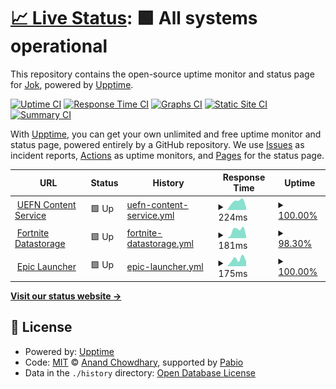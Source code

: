 # [📈 Live Status](https://uefn.jok.dev): <!--live status--> **🟩 All systems operational**

This repository contains the open-source uptime monitor and status page for [Jok](https://uefn.jok.dev), powered by [Upptime](https://github.com/upptime/upptime).

[![Uptime CI](https://github.com/jok-dev/uefn-uptime/workflows/Uptime%20CI/badge.svg)](https://github.com/jok-dev/uefn-uptime/actions?query=workflow%3A%22Uptime+CI%22)
[![Response Time CI](https://github.com/jok-dev/uefn-uptime/workflows/Response%20Time%20CI/badge.svg)](https://github.com/jok-dev/uefn-uptime/actions?query=workflow%3A%22Response+Time+CI%22)
[![Graphs CI](https://github.com/jok-dev/uefn-uptime/workflows/Graphs%20CI/badge.svg)](https://github.com/jok-dev/uefn-uptime/actions?query=workflow%3A%22Graphs+CI%22)
[![Static Site CI](https://github.com/jok-dev/uefn-uptime/workflows/Static%20Site%20CI/badge.svg)](https://github.com/jok-dev/uefn-uptime/actions?query=workflow%3A%22Static+Site+CI%22)
[![Summary CI](https://github.com/jok-dev/uefn-uptime/workflows/Summary%20CI/badge.svg)](https://github.com/jok-dev/uefn-uptime/actions?query=workflow%3A%22Summary+CI%22)

With [Upptime](https://upptime.js.org), you can get your own unlimited and free uptime monitor and status page, powered entirely by a GitHub repository. We use [Issues](https://github.com/jok-dev/uefn-uptime/issues) as incident reports, [Actions](https://github.com/jok-dev/uefn-uptime/actions) as uptime monitors, and [Pages](https://uefn.jok.dev) for the status page.

<!--start: status pages-->
<!-- This summary is generated by Upptime (https://github.com/upptime/upptime) -->
<!-- Do not edit this manually, your changes will be overwritten -->
<!-- prettier-ignore -->
| URL | Status | History | Response Time | Uptime |
| --- | ------ | ------- | ------------- | ------ |
| <img alt="" src="https://icons.duckduckgo.com/ip3/content-service.bfda.live.use1a.on.epicgames.com.ico" height="13"> [UEFN Content Service](https://content-service.bfda.live.use1a.on.epicgames.com/) | 🟩 Up | [uefn-content-service.yml](https://github.com/jok-dev/uefn-uptime/commits/HEAD/history/uefn-content-service.yml) | <details><summary><img alt="Response time graph" src="./graphs/uefn-content-service/response-time-week.png" height="20"> 224ms</summary><br><a href="https://uefn.jok.dev/history/uefn-content-service"><img alt="Response time 224" src="https://img.shields.io/endpoint?url=https%3A%2F%2Fraw.githubusercontent.com%2Fjok-dev%2Fuefn-uptime%2FHEAD%2Fapi%2Fuefn-content-service%2Fresponse-time.json"></a><br><a href="https://uefn.jok.dev/history/uefn-content-service"><img alt="24-hour response time 146" src="https://img.shields.io/endpoint?url=https%3A%2F%2Fraw.githubusercontent.com%2Fjok-dev%2Fuefn-uptime%2FHEAD%2Fapi%2Fuefn-content-service%2Fresponse-time-day.json"></a><br><a href="https://uefn.jok.dev/history/uefn-content-service"><img alt="7-day response time 224" src="https://img.shields.io/endpoint?url=https%3A%2F%2Fraw.githubusercontent.com%2Fjok-dev%2Fuefn-uptime%2FHEAD%2Fapi%2Fuefn-content-service%2Fresponse-time-week.json"></a><br><a href="https://uefn.jok.dev/history/uefn-content-service"><img alt="30-day response time 224" src="https://img.shields.io/endpoint?url=https%3A%2F%2Fraw.githubusercontent.com%2Fjok-dev%2Fuefn-uptime%2FHEAD%2Fapi%2Fuefn-content-service%2Fresponse-time-month.json"></a><br><a href="https://uefn.jok.dev/history/uefn-content-service"><img alt="1-year response time 224" src="https://img.shields.io/endpoint?url=https%3A%2F%2Fraw.githubusercontent.com%2Fjok-dev%2Fuefn-uptime%2FHEAD%2Fapi%2Fuefn-content-service%2Fresponse-time-year.json"></a></details> | <details><summary><a href="https://uefn.jok.dev/history/uefn-content-service">100.00%</a></summary><a href="https://uefn.jok.dev/history/uefn-content-service"><img alt="All-time uptime 100.00%" src="https://img.shields.io/endpoint?url=https%3A%2F%2Fraw.githubusercontent.com%2Fjok-dev%2Fuefn-uptime%2FHEAD%2Fapi%2Fuefn-content-service%2Fuptime.json"></a><br><a href="https://uefn.jok.dev/history/uefn-content-service"><img alt="24-hour uptime 100.00%" src="https://img.shields.io/endpoint?url=https%3A%2F%2Fraw.githubusercontent.com%2Fjok-dev%2Fuefn-uptime%2FHEAD%2Fapi%2Fuefn-content-service%2Fuptime-day.json"></a><br><a href="https://uefn.jok.dev/history/uefn-content-service"><img alt="7-day uptime 100.00%" src="https://img.shields.io/endpoint?url=https%3A%2F%2Fraw.githubusercontent.com%2Fjok-dev%2Fuefn-uptime%2FHEAD%2Fapi%2Fuefn-content-service%2Fuptime-week.json"></a><br><a href="https://uefn.jok.dev/history/uefn-content-service"><img alt="30-day uptime 100.00%" src="https://img.shields.io/endpoint?url=https%3A%2F%2Fraw.githubusercontent.com%2Fjok-dev%2Fuefn-uptime%2FHEAD%2Fapi%2Fuefn-content-service%2Fuptime-month.json"></a><br><a href="https://uefn.jok.dev/history/uefn-content-service"><img alt="1-year uptime 100.00%" src="https://img.shields.io/endpoint?url=https%3A%2F%2Fraw.githubusercontent.com%2Fjok-dev%2Fuefn-uptime%2FHEAD%2Fapi%2Fuefn-content-service%2Fuptime-year.json"></a></details>
| <img alt="" src="https://icons.duckduckgo.com/ip3/fn-service-datastorage-live-uefn-public.eeef.live.use1a.on.epicgames.com.ico" height="13"> [Fortnite Datastorage](https://fn-service-datastorage-live-uefn-public.eeef.live.use1a.on.epicgames.com/) | 🟩 Up | [fortnite-datastorage.yml](https://github.com/jok-dev/uefn-uptime/commits/HEAD/history/fortnite-datastorage.yml) | <details><summary><img alt="Response time graph" src="./graphs/fortnite-datastorage/response-time-week.png" height="20"> 181ms</summary><br><a href="https://uefn.jok.dev/history/fortnite-datastorage"><img alt="Response time 181" src="https://img.shields.io/endpoint?url=https%3A%2F%2Fraw.githubusercontent.com%2Fjok-dev%2Fuefn-uptime%2FHEAD%2Fapi%2Ffortnite-datastorage%2Fresponse-time.json"></a><br><a href="https://uefn.jok.dev/history/fortnite-datastorage"><img alt="24-hour response time 93" src="https://img.shields.io/endpoint?url=https%3A%2F%2Fraw.githubusercontent.com%2Fjok-dev%2Fuefn-uptime%2FHEAD%2Fapi%2Ffortnite-datastorage%2Fresponse-time-day.json"></a><br><a href="https://uefn.jok.dev/history/fortnite-datastorage"><img alt="7-day response time 181" src="https://img.shields.io/endpoint?url=https%3A%2F%2Fraw.githubusercontent.com%2Fjok-dev%2Fuefn-uptime%2FHEAD%2Fapi%2Ffortnite-datastorage%2Fresponse-time-week.json"></a><br><a href="https://uefn.jok.dev/history/fortnite-datastorage"><img alt="30-day response time 181" src="https://img.shields.io/endpoint?url=https%3A%2F%2Fraw.githubusercontent.com%2Fjok-dev%2Fuefn-uptime%2FHEAD%2Fapi%2Ffortnite-datastorage%2Fresponse-time-month.json"></a><br><a href="https://uefn.jok.dev/history/fortnite-datastorage"><img alt="1-year response time 181" src="https://img.shields.io/endpoint?url=https%3A%2F%2Fraw.githubusercontent.com%2Fjok-dev%2Fuefn-uptime%2FHEAD%2Fapi%2Ffortnite-datastorage%2Fresponse-time-year.json"></a></details> | <details><summary><a href="https://uefn.jok.dev/history/fortnite-datastorage">98.30%</a></summary><a href="https://uefn.jok.dev/history/fortnite-datastorage"><img alt="All-time uptime 98.30%" src="https://img.shields.io/endpoint?url=https%3A%2F%2Fraw.githubusercontent.com%2Fjok-dev%2Fuefn-uptime%2FHEAD%2Fapi%2Ffortnite-datastorage%2Fuptime.json"></a><br><a href="https://uefn.jok.dev/history/fortnite-datastorage"><img alt="24-hour uptime 100.00%" src="https://img.shields.io/endpoint?url=https%3A%2F%2Fraw.githubusercontent.com%2Fjok-dev%2Fuefn-uptime%2FHEAD%2Fapi%2Ffortnite-datastorage%2Fuptime-day.json"></a><br><a href="https://uefn.jok.dev/history/fortnite-datastorage"><img alt="7-day uptime 98.30%" src="https://img.shields.io/endpoint?url=https%3A%2F%2Fraw.githubusercontent.com%2Fjok-dev%2Fuefn-uptime%2FHEAD%2Fapi%2Ffortnite-datastorage%2Fuptime-week.json"></a><br><a href="https://uefn.jok.dev/history/fortnite-datastorage"><img alt="30-day uptime 98.30%" src="https://img.shields.io/endpoint?url=https%3A%2F%2Fraw.githubusercontent.com%2Fjok-dev%2Fuefn-uptime%2FHEAD%2Fapi%2Ffortnite-datastorage%2Fuptime-month.json"></a><br><a href="https://uefn.jok.dev/history/fortnite-datastorage"><img alt="1-year uptime 98.30%" src="https://img.shields.io/endpoint?url=https%3A%2F%2Fraw.githubusercontent.com%2Fjok-dev%2Fuefn-uptime%2FHEAD%2Fapi%2Ffortnite-datastorage%2Fuptime-year.json"></a></details>
| <img alt="" src="https://icons.duckduckgo.com/ip3/launcher-public-service-prod06.ol.epicgames.com.ico" height="13"> [Epic Launcher](https://launcher-public-service-prod06.ol.epicgames.com/launcher/api/public/distributionpoints) | 🟩 Up | [epic-launcher.yml](https://github.com/jok-dev/uefn-uptime/commits/HEAD/history/epic-launcher.yml) | <details><summary><img alt="Response time graph" src="./graphs/epic-launcher/response-time-week.png" height="20"> 175ms</summary><br><a href="https://uefn.jok.dev/history/epic-launcher"><img alt="Response time 175" src="https://img.shields.io/endpoint?url=https%3A%2F%2Fraw.githubusercontent.com%2Fjok-dev%2Fuefn-uptime%2FHEAD%2Fapi%2Fepic-launcher%2Fresponse-time.json"></a><br><a href="https://uefn.jok.dev/history/epic-launcher"><img alt="24-hour response time 108" src="https://img.shields.io/endpoint?url=https%3A%2F%2Fraw.githubusercontent.com%2Fjok-dev%2Fuefn-uptime%2FHEAD%2Fapi%2Fepic-launcher%2Fresponse-time-day.json"></a><br><a href="https://uefn.jok.dev/history/epic-launcher"><img alt="7-day response time 175" src="https://img.shields.io/endpoint?url=https%3A%2F%2Fraw.githubusercontent.com%2Fjok-dev%2Fuefn-uptime%2FHEAD%2Fapi%2Fepic-launcher%2Fresponse-time-week.json"></a><br><a href="https://uefn.jok.dev/history/epic-launcher"><img alt="30-day response time 175" src="https://img.shields.io/endpoint?url=https%3A%2F%2Fraw.githubusercontent.com%2Fjok-dev%2Fuefn-uptime%2FHEAD%2Fapi%2Fepic-launcher%2Fresponse-time-month.json"></a><br><a href="https://uefn.jok.dev/history/epic-launcher"><img alt="1-year response time 175" src="https://img.shields.io/endpoint?url=https%3A%2F%2Fraw.githubusercontent.com%2Fjok-dev%2Fuefn-uptime%2FHEAD%2Fapi%2Fepic-launcher%2Fresponse-time-year.json"></a></details> | <details><summary><a href="https://uefn.jok.dev/history/epic-launcher">100.00%</a></summary><a href="https://uefn.jok.dev/history/epic-launcher"><img alt="All-time uptime 100.00%" src="https://img.shields.io/endpoint?url=https%3A%2F%2Fraw.githubusercontent.com%2Fjok-dev%2Fuefn-uptime%2FHEAD%2Fapi%2Fepic-launcher%2Fuptime.json"></a><br><a href="https://uefn.jok.dev/history/epic-launcher"><img alt="24-hour uptime 100.00%" src="https://img.shields.io/endpoint?url=https%3A%2F%2Fraw.githubusercontent.com%2Fjok-dev%2Fuefn-uptime%2FHEAD%2Fapi%2Fepic-launcher%2Fuptime-day.json"></a><br><a href="https://uefn.jok.dev/history/epic-launcher"><img alt="7-day uptime 100.00%" src="https://img.shields.io/endpoint?url=https%3A%2F%2Fraw.githubusercontent.com%2Fjok-dev%2Fuefn-uptime%2FHEAD%2Fapi%2Fepic-launcher%2Fuptime-week.json"></a><br><a href="https://uefn.jok.dev/history/epic-launcher"><img alt="30-day uptime 100.00%" src="https://img.shields.io/endpoint?url=https%3A%2F%2Fraw.githubusercontent.com%2Fjok-dev%2Fuefn-uptime%2FHEAD%2Fapi%2Fepic-launcher%2Fuptime-month.json"></a><br><a href="https://uefn.jok.dev/history/epic-launcher"><img alt="1-year uptime 100.00%" src="https://img.shields.io/endpoint?url=https%3A%2F%2Fraw.githubusercontent.com%2Fjok-dev%2Fuefn-uptime%2FHEAD%2Fapi%2Fepic-launcher%2Fuptime-year.json"></a></details>

<!--end: status pages-->

[**Visit our status website →**](https://uefn.jok.dev)

## 📄 License

- Powered by: [Upptime](https://github.com/upptime/upptime)
- Code: [MIT](./LICENSE) © [Anand Chowdhary](https://anandchowdhary.com), supported by [Pabio](https://pabio.com)
- Data in the `./history` directory: [Open Database License](https://opendatacommons.org/licenses/odbl/1-0/)
